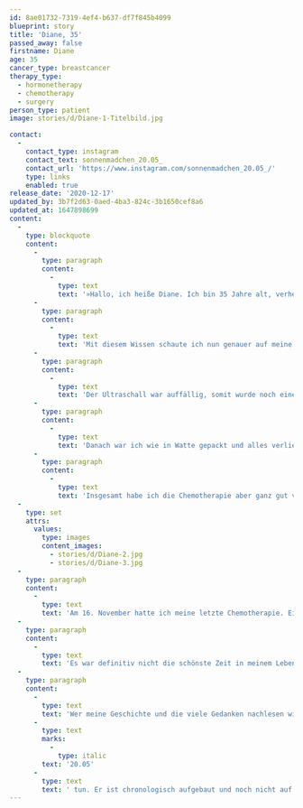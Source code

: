 ```yaml
---
id: 8ae01732-7319-4ef4-b637-df7f845b4099
blueprint: story
title: 'Diane, 35'
passed_away: false
firstname: Diane
age: 35
cancer_type: breastcancer
therapy_type:
  - hormonetherapy
  - chemotherapy
  - surgery
person_type: patient
image: stories/d/Diane-1-Titelbild.jpg

contact:
  -
    contact_type: instagram
    contact_text: sonnenmadchen_20.05_
    contact_url: 'https://www.instagram.com/sonnenmadchen_20.05_/'
    type: links
    enabled: true
release_date: '2020-12-17'
updated_by: 3b7f2d63-0aed-4ba3-824c-3b1650cef8a6
updated_at: 1647898699
content:
  -
    type: blockquote
    content:
      -
        type: paragraph
        content:
          -
            type: text
            text: '»Hallo, ich heiße Diane. Ich bin 35 Jahre alt, verheiratet und stolze Mama von einer 8-jährigen Tochter und einem 5-jährigen Sohn. Meine Geschichte beginnt im Februar 2020. Ich war mit meinen beiden Kindern zur Mutter-Kind-Kur und wir Mütter erhielten dort einen Vortrag zum Thema Krebsvorsorge. Anhand einer künstlichen Brust wurde uns gezeigt, wie eine Brust abgetastet werden muss.'
      -
        type: paragraph
        content:
          -
            type: text
            text: 'Mit diesem Wissen schaute ich nun genauer auf meine Brust und nahm mir immer mal bewusst Zeit. Schon kurze Zeit später war es dann leider auch so weit. In meiner linken Brust habe ich etwas ertastet, was dort nicht hingehörte. Ich machte allerdings nicht sofort einen Termin beim Frauenarzt, denn meinen regulären Kontrolltermin hatte ich am 15. Mai 2020.'
      -
        type: paragraph
        content:
          -
            type: text
            text: 'Der Ultraschall war auffällig, somit wurde noch eine Biopsie und ein Termin zur Mammografie gemacht. In der Mammografie war aber nichts ersichtlich. Ich hatte wieder Hoffnung, welche mir jedoch am 20. Mai dann endgültig genommen wurde. Der Befund war da: Triple positiver Brustkrebs. Chemotherapie notwendig!'
      -
        type: paragraph
        content:
          -
            type: text
            text: 'Danach war ich wie in Watte gepackt und alles verlief wie im Film. Ich bekam meinen Port, hatte zig Untersuchungen und am 15. Juni startete ich mit meiner Chemotherapie: 4x EC dosisdicht alle 14 Tage, danach 12x Paclitaxel wöchentlich. Zwischendurch musste ich zweimal aussetzen, da meine Blutwerte nicht gut waren.'
      -
        type: paragraph
        content:
          -
            type: text
            text: 'Insgesamt habe ich die Chemotherapie aber ganz gut verkraftet und konnte mit den ganzen Nebenwirkungen sehr gut umgehen. Die Zeit ist nur so geflogen. Ich hatte die ganze Zeit meine Familie und meine Freunde an meiner Seite, auf die ich mich immer verlassen konnte.'
  -
    type: set
    attrs:
      values:
        type: images
        content_images:
          - stories/d/Diane-2.jpg
          - stories/d/Diane-3.jpg
  -
    type: paragraph
    content:
      -
        type: text
        text: 'Am 16. November hatte ich meine letzte Chemotherapie. Eine anschließende Operation ist für den 15. Dezember geplant: Subkutane Mastektomie mit Sofort-Aufbau. Ich hoffe, dass auch dieser Schritt ohne Komplikationen verlaufen wird und ich zu Weihnachten das schönste Geschenk erhalte: Eine pathologische Komplettremission.'
  -
    type: paragraph
    content:
      -
        type: text
        text: 'Es war definitiv nicht die schönste Zeit in meinem Leben, aber es war machbar. Krebs geht uns alle an und es kann uns alle von heute auf morgen den Boden unter den Füßen wegreißen. Aber je eher entdeckt, umso besser die Chance auf Heilung. Daher gebe ich jedem den Rat: Geht zur Vorsorge und nehmt euch für eure Brust ein bisschen Zeit.'
  -
    type: paragraph
    content:
      -
        type: text
        text: 'Wer meine Geschichte und die viele Gedanken nachlesen will, kann dies in meinem Account @sonnenmadchen'
      -
        type: text
        marks:
          -
            type: italic
        text: '20.05'
      -
        type: text
        text: ' tun. Er ist chronologisch aufgebaut und noch nicht auf dem neuesten Stand, da ich mich erst relativ spät dazu entschieden habe meine Geschichte zu veröffentlichen, um damit auch anderen Frauen für ihren Marathon Kraft zu geben. Wer Fragen hat, kann mich alles fragen. Habt keine Scheu. Ich bin für euch da, so wie ihr es für mich seid ❤️.«'
---
```

